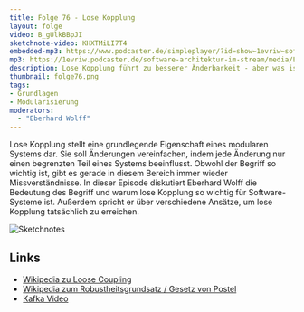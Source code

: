 ```yaml
---
title: Folge 76 - Lose Kopplung
layout: folge
video: B_gUlkBBpJI
sketchnote-video: KHXTMiLI7T4
embedded-mp3: https://www.podcaster.de/simpleplayer/?id=show~1evriw~software-architektur-im-stream~pod-e6180f8adfa8310dd2401753ac&v=1632515617
mp3: https://1evriw.podcaster.de/software-architektur-im-stream/media/LoseKopplung.mp3
description: Lose Kopplung führt zu besserer Änderbarkeit - aber was ist das genau und wie erreicht man es?
thumbnail: folge76.png
tags:
- Grundlagen
- Modularisierung
moderators:
  - "Eberhard Wolff"
---
```


Lose Kopplung stellt eine grundlegende Eigenschaft eines modularen
Systems dar. Sie soll Änderungen vereinfachen, indem jede Änderung nur
einen begrenzten Teil eines Systems beeinflusst. Obwohl der Begriff so
wichtig ist, gibt es gerade in diesem Bereich immer wieder
Missverständnisse. In dieser Episode diskutiert Eberhard Wolff die
Bedeutung des Begriff und warum lose Kopplung so wichtig für
Software-Systeme ist. Außerdem spricht er über verschiedene Ansätze,
um lose Kopplung tatsächlich zu erreichen.


![Sketchnotes](/sketchnotes/folge76.jpg)

## Links

* [Wikipedia zu Loose Coupling](https://en.wikipedia.org/wiki/Loose_coupling)
* [Wikipedia zum Robustheitsgrundsatz / Gesetz von Postel](https://de.wikipedia.org/wiki/Robustheitsgrundsatz)
* [Kafka Video](https://www.youtube.com/watch?v=RCHZ6oCNZvU)
